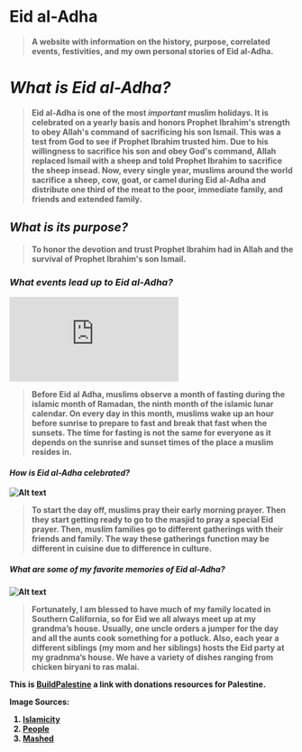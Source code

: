 # Eid al-Adha <strong>
> A website with information on the history, purpose, correlated events, festivities, and my own personal stories of Eid al-Adha.
# _What is Eid al-Adha?_
> Eid al-Adha is one of the most _important_ muslim holidays. It is celebrated on a yearly basis and honors Prophet Ibrahim's strength to obey Allah's command of sacrificing his son Ismail. This was a test from God to see if Prophet Ibrahim trusted him. Due to his willingness to sacrifice his son and obey God's command, Allah replaced Ismail with a sheep and told Prophet Ibrahim to sacrifice the sheep insead. Now, every single year, muslims around the world sacrifice a sheep, cow, goat, or camel during Eid al-Adha and distribute one third of the meat to the poor, immediate family, and friends and extended family. 
## _What is its purpose?_
> To honor the devotion and trust Prophet Ibrahim had in Allah and the survival of Prophet Ibrahim's son Ismail.
### _What events lead up to Eid al-Adha?_
![Alt text](https://www.islamicity.org/wp-content/plugins/blueprint-timthumb/timthumb.php?src=http://media.islamicity.org/wp-content/uploads/2017/05/ramadan-kareemaa.jpg&w=600&h=337&q=100 "Happy Ramadan")
> Before Eid al Adha, muslims observe a month of fasting during the islamic month of Ramadan, the ninth month of the islamic lunar calendar. On every day in this month, muslims wake up an hour before sunrise to prepare to fast and break that fast when the sunsets. The time for fasting is not the same for everyone as it depends on the sunrise and sunset times of the place a muslim resides in. 
#### _How is Eid al-Adha celebrated?_
![Alt text](https://people.com/thmb/LPXH5pVinEZpE-YCtanmLBxUsfA=/1500x1000/filters:fill(auto,1)/eid-ul-adha-1-28d0089f61164db9926dd010377f6795.jpg "Eid al-Adha Prayer")
> To start the day off, muslims pray their early morning prayer. Then they start getting ready to go to the masjid to pray a special Eid prayer. Then, muslim families go to different gatherings with their friends and family. The way these gatherings function may be different in cuisine due to difference in culture.
##### _What are some of my favorite memories of Eid al-Adha?_
![Alt text](https://www.timeoutdubai.com/cloud/timeoutdubai/2022/04/26/Screenshot-2022-04-26-121234.jpg "Eid Buffet")
> Fortunately, I am blessed to have much of my family located in Southern California, so for Eid we all always meet up at my grandma’s house. Usually, one uncle orders a jumper for the day and all the aunts cook something for a potluck. Also, each year a different siblings (my mom and her siblings) hosts the Eid party at my gradnma’s house. We have a variety of dishes ranging from chicken biryani to ras malai. 

This is [BuildPalestine](https://buildpalestine.com/2021/05/15/trusted-organizations-to-donate-to-palestine/ "Trusted Organizations to Donate to Palestine") a link with donations resources for Palestine.

Image Sources:
1. [Islamicity](https://www.islamicity.org/11721/ramadan-and-its-benefits/)
2. [People](https://people.com/human-interest/eid-al-adha-festival-of-sacrifice-everything-to-know/)
3. [Mashed](https://www.mashed.com/819876/a-feast-of-traditional-foods-marks-the-end-of-ramadan/)
